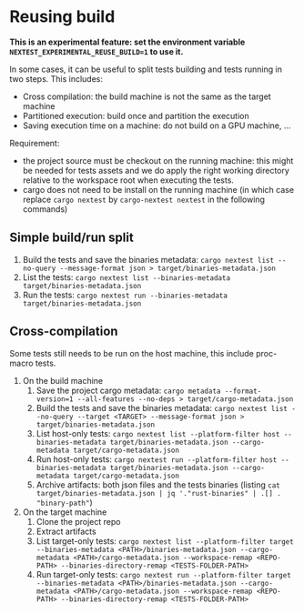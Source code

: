 # Reusing build

**This is an experimental feature: set the environment variable `NEXTEST_EXPERIMENTAL_REUSE_BUILD=1` to use it.**

In some cases, it can be useful to split tests building and tests running in two steps. This includes:

- Cross compilation: the build machine is not the same as the target machine
- Partitioned execution: build once and partition the execution
- Saving execution time on a machine: do not build on a GPU machine, ...

Requirement:

- the project source must be checkout on the running machine: this might be needed for tests assets and we do apply the right working directory relative to the workspace root when executing the tests.
- cargo does not need to be install on the running machine (in which case replace `cargo nextest` by `cargo-nextest nextest` in the following commands)

## Simple build/run split

1. Build the tests and save the binaries metadata: `cargo nextest list --no-query --message-format json > target/binaries-metadata.json`
2. List the tests: `cargo nextest list --binaries-metadata target/binaries-metadata.json`
3. Run the tests: `cargo nextest run --binaries-metadata target/binaries-metadata.json`

## Cross-compilation

Some tests still needs to be run on the host machine, this include proc-macro tests.

1. On the build machine
    1. Save the project cargo metadata: `cargo metadata --format-version=1 --all-features --no-deps > target/cargo-metadata.json`
    2. Build the tests and save the binaries metadata: `cargo nextest list --no-query --target <TARGET> --message-format json > target/binaries-metadata.json`
    3. List host-only tests: `cargo nextest list --platform-filter host --binaries-metadata target/binaries-metadata.json --cargo-metadata target/cargo-metadata.json`
    3. Run host-only tests: `cargo nextest run --platform-filter host --binaries-metadata target/binaries-metadata.json --cargo-metadata target/cargo-metadata.json`
    4. Archive artifacts: both json files and the tests binaries (listing `cat target/binaries-metadata.json | jq '."rust-binaries" | .[] . "binary-path"`)
2. On the target machine
    1. Clone the project repo
    2. Extract artifacts
    3. List target-only tests: `cargo nextest list --platform-filter target --binaries-metadata <PATH>/binaries-metadata.json --cargo-metadata <PATH>/cargo-metadata.json --workspace-remap <REPO-PATH> --binaries-directory-remap <TESTS-FOLDER-PATH>`
    4. Run target-only tests: `cargo nextest run --platform-filter target --binaries-metadata <PATH>/binaries-metadata.json --cargo-metadata <PATH>/cargo-metadata.json --workspace-remap <REPO-PATH> --binaries-directory-remap <TESTS-FOLDER-PATH>`
